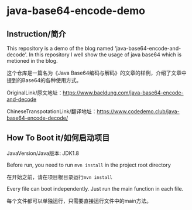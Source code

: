 # java-base64-encode-demo

## Instruction/简介

This repository is a demo of the blog named 'java-base64-encode-and-decode'. In this repository I well show the usage of java base64 which is metioned in the blog.

这个仓库是一篇名为《Java Base64编码与解码》的文章的样例，介绍了文章中提到的Base64的各种使用方式。

OriginalLink/原文地址：https://www.baeldung.com/java-base64-encode-and-decode

ChineseTranspotationLink/翻译地址：https://www.codedemo.club/java-base64-encode-decode/

## How To Boot it/如何启动项目 

JavaVersion/Java版本: JDK1.8

Before run, you need to run `mvn install` in the project root directory

在开始之前，请在项目根目录运行`mvn install`

Every file can boot independently. Just run the main function in each file.

每个文件都可以单独运行，只需要直接运行文件中的main方法。
